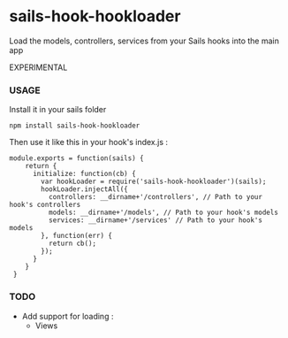 # sails-hook-hookloader
Load the models, controllers, services from your Sails hooks into the main app

EXPERIMENTAL 

### USAGE
 Install it in your sails folder 
 
 ```
 npm install sails-hook-hookloader
 ```
 
 Then use it like this in your hook's index.js :
  
```
module.exports = function(sails) {
    return {    
      initialize: function(cb) {
        var hookLoader = require('sails-hook-hookloader')(sails);
        hookLoader.injectAll({
          controllers: __dirname+'/controllers', // Path to your hook's controllers
          models: __dirname+'/models', // Path to your hook's models
          services: __dirname+'/services' // Path to your hook's models
        }, function(err) {
          return cb();
        });
      }
    }
 }
```
### TODO

- Add support for loading :
    - Views